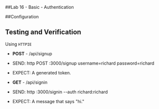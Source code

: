 ##Lab 16 - Basic - Authentication

##Configuration



## Testing and Verification
Using `HTTPIE`

- **POST** - /api/signup
- SEND: http POST :3000/signup username=richard password=richard
- EXPECT: A generated token.

- **GET** - /api/signin
- SEND: http :3000/signin --auth richard:richard
- EXPECT: A message that says "hi."


